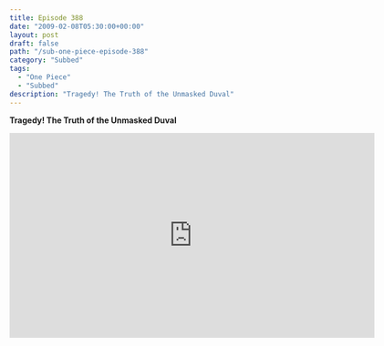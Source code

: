 ```yaml
---
title: Episode 388
date: "2009-02-08T05:30:00+00:00"
layout: post
draft: false
path: "/sub-one-piece-episode-388"
category: "Subbed"
tags:
  - "One Piece"
  - "Subbed"
description: "Tragedy! The Truth of the Unmasked Duval"
---
```


**Tragedy! The Truth of the Unmasked Duval**

<iframe width="640" height="360" src="https://www.rapidvideo.com/e/FXV0XL5UES" frameborder="0" marginwidth=0 marginheight=0 scrolling=no allowfullscreen></iframe>

